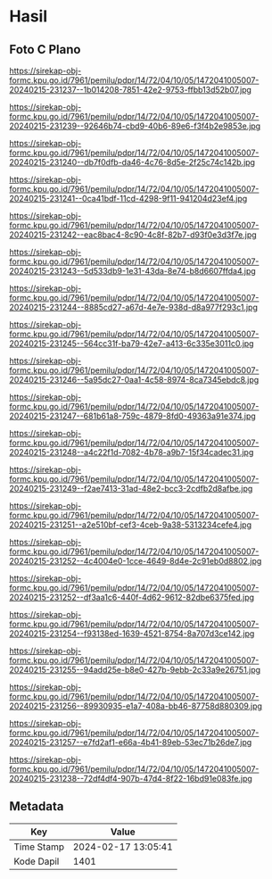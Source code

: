 # Hasil

## Foto C Plano

https://sirekap-obj-formc.kpu.go.id/7961/pemilu/pdpr/14/72/04/10/05/1472041005007-20240215-231237--1b014208-7851-42e2-9753-ffbb13d52b07.jpg

https://sirekap-obj-formc.kpu.go.id/7961/pemilu/pdpr/14/72/04/10/05/1472041005007-20240215-231239--92646b74-cbd9-40b6-89e6-f3f4b2e9853e.jpg

https://sirekap-obj-formc.kpu.go.id/7961/pemilu/pdpr/14/72/04/10/05/1472041005007-20240215-231240--db7f0dfb-da46-4c76-8d5e-2f25c74c142b.jpg

https://sirekap-obj-formc.kpu.go.id/7961/pemilu/pdpr/14/72/04/10/05/1472041005007-20240215-231241--0ca41bdf-11cd-4298-9f11-941204d23ef4.jpg

https://sirekap-obj-formc.kpu.go.id/7961/pemilu/pdpr/14/72/04/10/05/1472041005007-20240215-231242--eac8bac4-8c90-4c8f-82b7-d93f0e3d3f7e.jpg

https://sirekap-obj-formc.kpu.go.id/7961/pemilu/pdpr/14/72/04/10/05/1472041005007-20240215-231243--5d533db9-1e31-43da-8e74-b8d6607ffda4.jpg

https://sirekap-obj-formc.kpu.go.id/7961/pemilu/pdpr/14/72/04/10/05/1472041005007-20240215-231244--8885cd27-a67d-4e7e-938d-d8a977f293c1.jpg

https://sirekap-obj-formc.kpu.go.id/7961/pemilu/pdpr/14/72/04/10/05/1472041005007-20240215-231245--564cc31f-ba79-42e7-a413-6c335e3011c0.jpg

https://sirekap-obj-formc.kpu.go.id/7961/pemilu/pdpr/14/72/04/10/05/1472041005007-20240215-231246--5a95dc27-0aa1-4c58-8974-8ca7345ebdc8.jpg

https://sirekap-obj-formc.kpu.go.id/7961/pemilu/pdpr/14/72/04/10/05/1472041005007-20240215-231247--681b61a8-759c-4879-8fd0-49363a91e374.jpg

https://sirekap-obj-formc.kpu.go.id/7961/pemilu/pdpr/14/72/04/10/05/1472041005007-20240215-231248--a4c22f1d-7082-4b78-a9b7-15f34cadec31.jpg

https://sirekap-obj-formc.kpu.go.id/7961/pemilu/pdpr/14/72/04/10/05/1472041005007-20240215-231249--f2ae7413-31ad-48e2-bcc3-2cdfb2d8afbe.jpg

https://sirekap-obj-formc.kpu.go.id/7961/pemilu/pdpr/14/72/04/10/05/1472041005007-20240215-231251--a2e510bf-cef3-4ceb-9a38-5313234cefe4.jpg

https://sirekap-obj-formc.kpu.go.id/7961/pemilu/pdpr/14/72/04/10/05/1472041005007-20240215-231252--4c4004e0-1cce-4649-8d4e-2c91eb0d8802.jpg

https://sirekap-obj-formc.kpu.go.id/7961/pemilu/pdpr/14/72/04/10/05/1472041005007-20240215-231252--df3aa1c6-440f-4d62-9612-82dbe6375fed.jpg

https://sirekap-obj-formc.kpu.go.id/7961/pemilu/pdpr/14/72/04/10/05/1472041005007-20240215-231254--f93138ed-1639-4521-8754-8a707d3ce142.jpg

https://sirekap-obj-formc.kpu.go.id/7961/pemilu/pdpr/14/72/04/10/05/1472041005007-20240215-231255--94add25e-b8e0-427b-9ebb-2c33a9e26751.jpg

https://sirekap-obj-formc.kpu.go.id/7961/pemilu/pdpr/14/72/04/10/05/1472041005007-20240215-231256--89930935-e1a7-408a-bb46-87758d880309.jpg

https://sirekap-obj-formc.kpu.go.id/7961/pemilu/pdpr/14/72/04/10/05/1472041005007-20240215-231257--e7fd2af1-e66a-4b41-89eb-53ec71b26de7.jpg

https://sirekap-obj-formc.kpu.go.id/7961/pemilu/pdpr/14/72/04/10/05/1472041005007-20240215-231238--72df4df4-907b-47d4-8f22-16bd91e083fe.jpg


## Metadata

| Key        | Value               |
| ---------- | ------------------- |
| Time Stamp | 2024-02-17 13:05:41 |
| Kode Dapil | 1401                |



